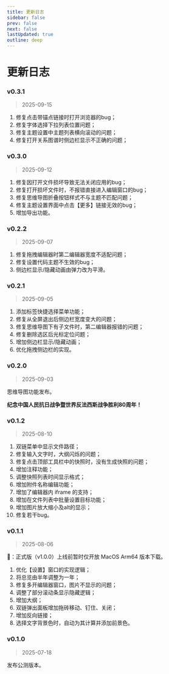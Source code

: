 ```yaml
---
title: 更新日志
sidebar: false
prev: false
next: false
lastUpdated: true
outline: deep
---
```


# 更新日志

### v0.3.1

> 2025-09-15

1. 修复点击带锚点链接时打开浏览器的bug；
2. 修复字体选择下拉列表位置问题；
3. 修复主题设置中主题列表横向滚动的问题；
4. 修复打开关系图谱时侧边栏显示不正确的问题；

### v0.3.0

> 2025-09-12

1. 修复因打开文件损坏导致无法关闭应用的bug；
2. 修复打开损坏文件时，不报错直接进入编辑窗口的bug；
3. 修复思维导图折叠按钮样式不与主题不匹配问题；
4. 修复主题设置界面中点击【更多】链接无效的bug；
5. 增加导出功能。

### v0.2.2

> 2025-09-07

1. 修复拖拽编辑器时第二编辑器宽度不适配问题；
2. 修复设置代码主题不生效的bug；
3. 侧边栏显示/隐藏动画由弹力改为平滑。

### v0.2.1

> 2025-09-05

1. 添加标签快捷选择菜单功能；
2. 修复从全屏退出后侧边栏宽度变大的问题；
3. 修复思维导图下有子文件时，第二编辑器报错的问题；
4. 修复删除选区后光标定位问题；
5. 增加侧边栏显示/隐藏动画；
6. 优化拖拽侧边栏的实现。

### v0.2.0

> 2025-09-03

思维导图功能发布。

**纪念中国人民抗日战争暨世界反法西斯战争胜利80周年！**

### v0.1.2

> 2025-08-10

1. 双链菜单中显示文件路径；
2. 修复输入文字时，大纲闪烁的问题；
3. 修复点击顶部工具栏中的快照时，没有生成快照的问题；
4. 增加注释功能；
5. 调整快照列表时间显示格式；
6. 增加附件名称编辑功能；
7. 增加了编辑器内 iframe 的支持；
8. 增加在文件列表中批量设置目标功能；
9. 增加图片放大缩小及alt的显示；
10. 修复若干bug。

### v0.1.1

> 2025-08-06

🔔：正式版（v1.0.0）上线前暂时仅开放 MacOS Arm64 版本下载。

1. 优化【设置】窗口的实现逻辑；
2. 将总览由半年调整为一年；
3. 修复多开编辑器窗口，图片不显示的问题；
4. 调整了部分滚动条显示隐藏逻辑；
5. 增加大纲；
6. 双链弹出面板增加拖砖移动、钉住、关闭；
7. 增加反向链接；
8. 选择文字背景色时，自动为其计算并添加前景色。

### v0.1.0

> 2025-07-18

发布公测版本。